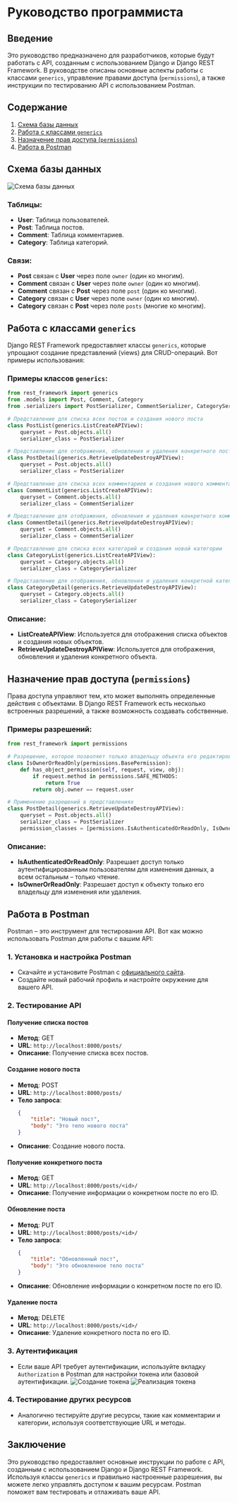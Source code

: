 # Руководство программиста

## Введение

Это руководство предназначено для разработчиков, которые будут работать с API, созданным с использованием Django и Django REST Framework. В руководстве описаны основные аспекты работы с классами `generics`, управление правами доступа (`permissions`), а также инструкции по тестированию API с использованием Postman.

## Содержание

1. [Схема базы данных](#схема-базы-данных)
2. [Работа с классами `generics`](#работа-с-классами-generics)
3. [Назначение прав доступа (`permissions`)](#назначение-прав-доступа-permissions)
4. [Работа в Postman](#работа-в-postman)

## Схема базы данных

![Схема базы данных](./db_schema.jpg)

### Таблицы:
- **User**: Таблица пользователей.
- **Post**: Таблица постов.
- **Comment**: Таблица комментариев.
- **Category**: Таблица категорий.

### Связи:
- **Post** связан с **User** через поле `owner` (один ко многим).
- **Comment** связан с **User** через поле `owner` (один ко многим).
- **Comment** связан с **Post** через поле `post` (один ко многим).
- **Category** связан с **User** через поле `owner` (один ко многим).
- **Category** связан с **Post** через поле `posts` (многие ко многим).

## Работа с классами `generics`

Django REST Framework предоставляет классы `generics`, которые упрощают создание представлений (views) для CRUD-операций. Вот примеры использования:

### Примеры классов `generics`:

```python
from rest_framework import generics
from .models import Post, Comment, Category
from .serializers import PostSerializer, CommentSerializer, CategorySerializer

# Представление для списка всех постов и создания нового поста
class PostList(generics.ListCreateAPIView):
    queryset = Post.objects.all()
    serializer_class = PostSerializer

# Представление для отображения, обновления и удаления конкретного поста
class PostDetail(generics.RetrieveUpdateDestroyAPIView):
    queryset = Post.objects.all()
    serializer_class = PostSerializer

# Представление для списка всех комментариев и создания нового комментария
class CommentList(generics.ListCreateAPIView):
    queryset = Comment.objects.all()
    serializer_class = CommentSerializer

# Представление для отображения, обновления и удаления конкретного комментария
class CommentDetail(generics.RetrieveUpdateDestroyAPIView):
    queryset = Comment.objects.all()
    serializer_class = CommentSerializer

# Представление для списка всех категорий и создания новой категории
class CategoryList(generics.ListCreateAPIView):
    queryset = Category.objects.all()
    serializer_class = CategorySerializer

# Представление для отображения, обновления и удаления конкретной категории
class CategoryDetail(generics.RetrieveUpdateDestroyAPIView):
    queryset = Category.objects.all()
    serializer_class = CategorySerializer
```

### Описание:
- **ListCreateAPIView**: Используется для отображения списка объектов и создания новых объектов.
- **RetrieveUpdateDestroyAPIView**: Используется для отображения, обновления и удаления конкретного объекта.

## Назначение прав доступа (`permissions`)

Права доступа управляют тем, кто может выполнять определенные действия с объектами. В Django REST Framework есть несколько встроенных разрешений, а также возможность создавать собственные.

### Примеры разрешений:

```python
from rest_framework import permissions

# Разрешение, которое позволяет только владельцу объекта его редактировать или удалять
class IsOwnerOrReadOnly(permissions.BasePermission):
    def has_object_permission(self, request, view, obj):
        if request.method in permissions.SAFE_METHODS:
            return True
        return obj.owner == request.user

# Применение разрешений в представлениях
class PostDetail(generics.RetrieveUpdateDestroyAPIView):
    queryset = Post.objects.all()
    serializer_class = PostSerializer
    permission_classes = [permissions.IsAuthenticatedOrReadOnly, IsOwnerOrReadOnly]
```

### Описание:
- **IsAuthenticatedOrReadOnly**: Разрешает доступ только аутентифицированным пользователям для изменения данных, а всем остальным – только чтение.
- **IsOwnerOrReadOnly**: Разрешает доступ к объекту только его владельцу для изменения или удаления.

## Работа в Postman

Postman – это инструмент для тестирования API. Вот как можно использовать Postman для работы с вашим API:

### 1. Установка и настройка Postman
- Скачайте и установите Postman с [официального сайта](https://www.postman.com/downloads/).
- Создайте новый рабочий профиль и настройте окружение для вашего API.

### 2. Тестирование API

#### Получение списка постов
- **Метод**: GET
- **URL**: `http://localhost:8000/posts/`
- **Описание**: Получение списка всех постов.

#### Создание нового поста
- **Метод**: POST
- **URL**: `http://localhost:8000/posts/`
- **Тело запроса**:
  ```json
  {
      "title": "Новый пост",
      "body": "Это тело нового поста"
  }
  ```
- **Описание**: Создание нового поста.

#### Получение конкретного поста
- **Метод**: GET
- **URL**: `http://localhost:8000/posts/<id>/`
- **Описание**: Получение информации о конкретном посте по его ID.

#### Обновление поста
- **Метод**: PUT
- **URL**: `http://localhost:8000/posts/<id>/`
- **Тело запроса**:
  ```json
  {
      "title": "Обновленный пост",
      "body": "Это обновленное тело поста"
  }
  ```
- **Описание**: Обновление информации о конкретном посте по его ID.

#### Удаление поста
- **Метод**: DELETE
- **URL**: `http://localhost:8000/posts/<id>/`
- **Описание**: Удаление конкретного поста по его ID.

### 3. Аутентификация
- Если ваше API требует аутентификации, используйте вкладку `Authorization` в Postman для настройки токена или базовой аутентификации.
![Создание токена](./postman-create-token.png)
![Реализация токена](./postman-user-list.png)

### 4. Тестирование других ресурсов
- Аналогично тестируйте другие ресурсы, такие как комментарии и категории, используя соответствующие URL и методы.

## Заключение

Это руководство предоставляет основные инструкции по работе с API, созданным с использованием Django и Django REST Framework. Используя классы `generics` и правильно настроенные разрешения, вы можете легко управлять доступом к вашим ресурсам. Postman поможет вам тестировать и отлаживать ваше API.